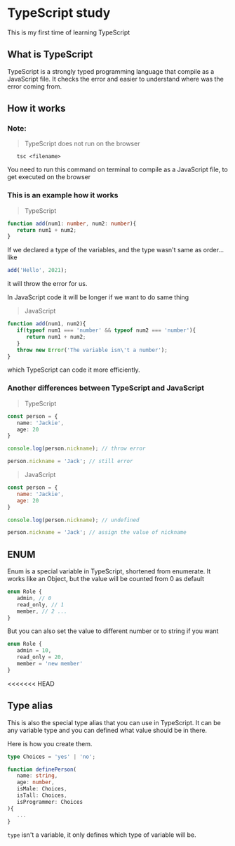 # TypeScript study

This is my first time of learning TypeScript

## What is TypeScript

TypeScript is a strongly typed programming language that compile as a JavaScript file.
It checks the error and easier to understand where was the error coming from.

## How it works

### Note:

> TypeScript does not run on the browser

```
   tsc <filename>
```

You need to run this command on terminal to compile as a JavaScript file, to get executed on the browser

### This is an example how it works

> TypeScript

```ts
function add(num1: number, num2: number){
   return num1 + num2;
}
```

If we declared a type of the variables, and the type wasn't same as order... like

```ts
add('Hello', 2021);
```

it will throw the error for us.

In JavaScript code it will be longer if we want to do same thing

> JavaScript

```js
function add(num1, num2){
   if(typeof num1 === 'number' && typeof num2 === 'number'){
      return num1 + num2;
   }
   throw new Error('The variable isn\'t a number');
}
```

which TypeScript can code it more efficiently.

### Another differences between TypeScript and JavaScript

> TypeScript

```ts
const person = {
   name: 'Jackie',
   age: 20
}

console.log(person.nickname); // throw error

person.nickname = 'Jack'; // still error
```

> JavaScript

```js
const person = {
   name: 'Jackie',
   age: 20
}

console.log(person.nickname); // undefined

person.nickname = 'Jack'; // assign the value of nickname
```

## ENUM

Enum is a special variable in TypeScript, shortened from enumerate. It works like an Object, but the value will be counted from 0 as default

```ts
enum Role {
   admin, // 0
   read_only, // 1
   member, // 2 ...
}
```

But you can also set the value to different number or to string if you want

```ts
enum Role {
   admin = 10,
   read_only = 20,
   member = 'new member'
}
```
<<<<<<< HEAD

## Type alias

This is also the special type alias that you can use in TypeScript.
It can be any variable type and you can defined what value should be in there.

Here is how you create them.

```ts
type Choices = 'yes' | 'no';

function definePerson(
   name: string,
   age: number,
   isMale: Choices,
   isTall: Choices,
   isProgrammer: Choices
){
   ...
}
```

`type` isn't a variable, it only defines which type of variable will be.
